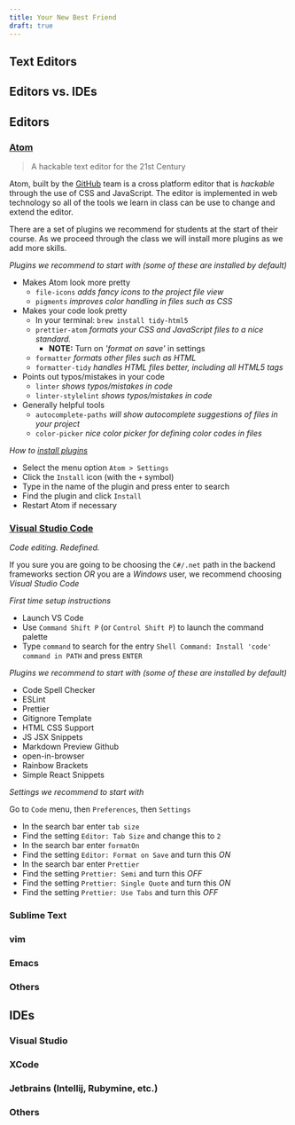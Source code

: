 ```yaml
---
title: Your New Best Friend
draft: true
---
```


## Text Editors

## Editors vs. IDEs

## Editors

### [Atom](https://atom.io)

> A hackable text editor for the 21st Century

Atom, built by the [GitHub](https://github.com) team is a cross platform editor that is _hackable_ through the use of CSS and JavaScript. The editor is implemented in web technology so all of the tools we learn in class can be use to change and extend the editor.

There are a set of plugins we recommend for students at the start of their course. As we proceed through the class we will install more plugins as we add more skills.

_Plugins we recommend to start with (some of these are installed by default)_

- Makes Atom look more pretty
  - `file-icons` _adds fancy icons to the project file view_
  - `pigments` _improves color handling in files such as CSS_
- Makes your code look pretty
  - In your terminal: `brew install tidy-html5`
  - `prettier-atom` _formats your CSS and JavaScript files to a nice standard._
    - **NOTE:** Turn on _'format on save'_ in settings
  - `formatter` _formats other files such as HTML_
  - `formatter-tidy` _handles HTML files better, including all HTML5 tags_
- Points out typos/mistakes in your code
  - `linter` _shows typos/mistakes in code_
  - `linter-stylelint` _shows typos/mistakes in code_
- Generally helpful tools
  - `autocomplete-paths` _will show autocomplete suggestions of files in your project_
  - `color-picker` _nice color picker for defining color codes in files_

_How to [install plugins](https://flight-manual.atom.io/using-atom/sections/atom-packages/)_

- Select the menu option `Atom > Settings`
- Click the `Install` icon (with the `+` symbol)
- Type in the name of the plugin and press enter to search
- Find the plugin and click `Install`
- Restart Atom if necessary

### [Visual Studio Code](https://code.visualstudio.com)

_Code editing. Redefined._

If you sure you are going to be choosing the `C#/.net` path in the backend frameworks section _OR_ you are a _Windows_ user, we recommend choosing _Visual Studio Code_

_First time setup instructions_

- Launch VS Code
- Use `Command Shift P` (or `Control Shift P`) to launch the command palette
- Type `command` to search for the entry `Shell Command: Install 'code' command in PATH` and press `ENTER`

_Plugins we recommend to start with (some of these are installed by default)_

- Code Spell Checker
- ESLint
- Prettier
- Gitignore Template
- HTML CSS Support
- JS JSX Snippets
- Markdown Preview Github
- open-in-browser
- Rainbow Brackets
- Simple React Snippets

_Settings we recommend to start with_

Go to `Code` menu, then `Preferences`, then `Settings`
- In the search bar enter `tab size`
- Find the setting `Editor: Tab Size` and change this to `2`
- In the search bar enter `formatOn`
- Find the setting `Editor: Format on Save` and turn this *ON*
- In the search bar enter `Prettier`
- Find the setting `Prettier: Semi` and turn this *OFF*
- Find the setting `Prettier: Single Quote` and turn this *ON*
- Find the setting `Prettier: Use Tabs` and turn this *OFF*


### Sublime Text

### vim

### Emacs

### Others

## IDEs

### Visual Studio

### XCode

### Jetbrains (Intellij, Rubymine, etc.)

### Others

